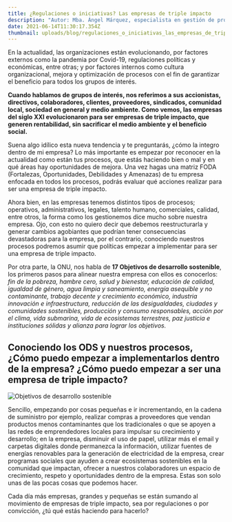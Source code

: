 ```yaml
---
title: ¿Regulaciones o iniciativas? Las empresas de triple impacto
description: "Autor: Mba. Ángel Márquez, especialista en gestión de procesos."
date: 2021-06-14T11:30:17.354Z
thumbnail: uploads/blog/regulaciones_o_iniciativas_las_empresas_de_triple_impacto/prueba_3.png
---
```

En la actualidad, las organizaciones están evolucionando, por factores externos como la pandemia por Covid-19, regulaciones políticas y económicas, entre otras; y por factores internos como cultura organizacional, mejora y optimización de procesos con el fin de garantizar el beneficio para todos los grupos de interés.

**Cuando hablamos de grupos de interés, nos referimos a sus accionistas, directivos, colaboradores, clientes, proveedores, sindicados, comunidad local, sociedad en general y medio ambiente. Como vemos, las empresas del siglo XXI evolucionaron para ser empresas de triple impacto, que generen rentabilidad, sin sacrificar el medio ambiente y el beneficio social.**

Suena algo idílico esta nueva tendencia y te preguntarás, ¿cómo la integro dentro de mi empresa? Lo más importante es empezar por reconocer en la actualidad como están tus procesos, que estás haciendo bien o mal y en qué áreas hay oportunidades de mejora. Una vez hagas una matriz FODA (Fortalezas, Oportunidades, Debilidades y Amenazas) de tu empresa enfocada en todos los procesos, podrás evaluar qué acciones realizar para ser una empresa de triple impacto.

Ahora bien, en las empresas tenemos distintos tipos de procesos; operativos, administrativos, legales, talento humano, comerciales, calidad, entre otros, la forma como los gestionemos dice mucho sobre nuestra empresa. Ojo, con esto no quiero decir que debemos reestructurarla y generar cambios agobiantes que podrían tener consecuencias devastadoras para la empresa, por el contrario, conociendo nuestros procesos podremos asumir que políticas empezar a implementar para ser una empresa de triple impacto.

Por otra parte, la ONU, nos habla de **17 Objetivos de desarrollo sostenible**, los primeros pasos para alinear nuestra empresa con ellos es conocerlos: *fin de la pobreza, hambre cero, salud y bienestar, educación de calidad, igualdad de género, agua limpia y saneamiento, energía asequible y no contaminante, trabajo decente y crecimiento económico, industria innovación e infraestructura, reducción de las desigualdades, ciudades y comunidades sostenibles, producción y consumo responsables, acción por el clima, vida submarina, vida de ecosistemas terrestres, paz justicia e instituciones sólidas y alianza para lograr los objetivos.*

## Conociendo los ODS y nuestros procesos, ¿Cómo puedo empezar a implementarlos dentro de la empresa? ¿Cómo puedo empezar a ser una empresa de triple impacto?

![Objetivos de desarrollo sostenible](https://www.cepal.org/sites/default/files/styles/content_big/public/static/images/e_2018_ods_poster_with_un_emblem_es.png?itok=aSBP-hQC "ODS | Objetivos de desarrollo sostenible")

Sencillo, empezando por cosas pequeñas e ir incrementando, en la cadena de suministro por ejemplo, realizar compras a proveedores que vendan productos menos contaminantes que los tradicionales o que se apoyen a las redes de emprendedores locales para impulsar su crecimiento y desarrollo; en la empresa, disminuir el uso de papel, utilizar más el email y carpetas digitales donde permanezca la información, utilizar fuentes de energías renovables para la generación de electricidad de la empresa, crear programas sociales que ayuden a crear ecosistemas sostenibles en la comunidad que impactan, ofrecer a nuestros colaboradores un espacio de crecimiento, respeto y oportunidades dentro de la empresa. Estas son solo unas de las pocas cosas que podemos hacer.

Cada día más empresas, grandes y pequeñas se están sumando al movimiento de empresas de triple impacto, sea por regulaciones o por convicción, ¿tú qué estás haciendo para hacerlo?
